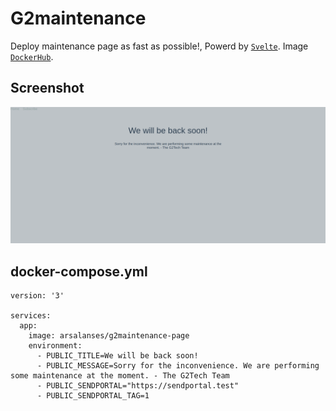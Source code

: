 # G2maintenance

Deploy maintenance page as fast as possible!, Powerd by [`Svelte`](https://kit.svelte.dev/).
Image [`DockerHub`](https://hub.docker.com/r/arsalanses/g2maintenance-page).

## Screenshot
![screenshot](/Screenshot.png?raw=true)

## docker-compose.yml
```
version: '3'

services:
  app:
    image: arsalanses/g2maintenance-page
    environment:
      - PUBLIC_TITLE=We will be back soon!
      - PUBLIC_MESSAGE=Sorry for the inconvenience. We are performing some maintenance at the moment. - The G2Tech Team
      - PUBLIC_SENDPORTAL="https://sendportal.test"
      - PUBLIC_SENDPORTAL_TAG=1
```
